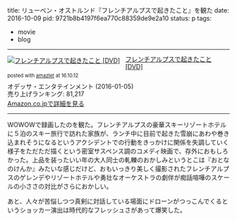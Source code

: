 title: リューベン・オストルンド『フレンチアルプスで起きたこと』を観た
date: 2016-10-09
pid: 9721b8b4197f6ea770c88359de9e2a10
status: p
tags:
- movie
- blog
---

<div class="amazlet-box" style="margin-bottom:0px;"><div class="amazlet-image" style="float:left;margin:0px 12px 1px 0px;"><a href="http://www.amazon.co.jp/exec/obidos/ASIN/B016U8JSLC/dotimpact-22/ref=nosim/" name="amazletlink" target="_blank"><img src="http://ecx.images-amazon.com/images/I/51CWH0fryCL._SL160_.jpg" alt="フレンチアルプスで起きたこと [DVD]" style="border: none;" /></a></div><div class="amazlet-info" style="line-height:120%; margin-bottom: 10px"><div class="amazlet-name" style="margin-bottom:10px;line-height:120%"><a href="http://www.amazon.co.jp/exec/obidos/ASIN/B016U8JSLC/dotimpact-22/ref=nosim/" name="amazletlink" target="_blank">フレンチアルプスで起きたこと [DVD]</a><div class="amazlet-powered-date" style="font-size:80%;margin-top:5px;line-height:120%">posted with <a href="http://www.amazlet.com/" title="amazlet" target="_blank">amazlet</a> at 16.10.12</div></div><div class="amazlet-detail">オデッサ・エンタテインメント (2016-01-05)<br />売り上げランキング: 81,217<br /></div><div class="amazlet-sub-info" style="float: left;"><div class="amazlet-link" style="margin-top: 5px"><a href="http://www.amazon.co.jp/exec/obidos/ASIN/B016U8JSLC/dotimpact-22/ref=nosim/" name="amazletlink" target="_blank">Amazon.co.jpで詳細を見る</a></div></div></div><div class="amazlet-footer" style="clear: left"></div></div>

---- 

WOWOWで録画したのを観た。フレンチアルプスの豪華スキーリゾートホテルに５泊のスキー旅行で訪れた家族が、ランチ中に目前で起きた雪崩にあわや巻き込まれそうになるというアクシデントでの行動をきっかけに関係を失調していく様子をただただ描くという密室サスペンス調のコメディ映画で、存外におもしろかった。上品を装ったいい年の大人同士の軋轢のおかしみというとこは『おとなのけんか』みたいな感じだけど、おもいっきり美しく撮影されたフレンチアルプスのゲレンデやリゾートホテルや勇壮なオーケストラの劇伴が痴話喧嘩のスケールの小ささの対比がさらにおかしい。

あと、人々が苦悩しつつ真剣に対話している場面にドローンがつっこんでくるというショッカー演出は時代的なフレッシュさがあって爆笑した。